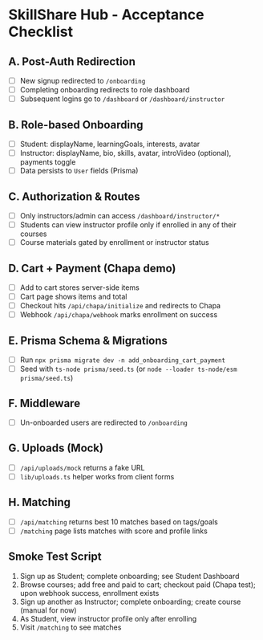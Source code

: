 # SkillShare Hub - Acceptance Checklist

## A. Post-Auth Redirection
- [ ] New signup redirected to `/onboarding`
- [ ] Completing onboarding redirects to role dashboard
- [ ] Subsequent logins go to `/dashboard` or `/dashboard/instructor`

## B. Role-based Onboarding
- [ ] Student: displayName, learningGoals, interests, avatar
- [ ] Instructor: displayName, bio, skills, avatar, introVideo (optional), payments toggle
- [ ] Data persists to `User` fields (Prisma)

## C. Authorization & Routes
- [ ] Only instructors/admin can access `/dashboard/instructor/*`
- [ ] Students can view instructor profile only if enrolled in any of their courses
- [ ] Course materials gated by enrollment or instructor status

## D. Cart + Payment (Chapa demo)
- [ ] Add to cart stores server-side items
- [ ] Cart page shows items and total
- [ ] Checkout hits `/api/chapa/initialize` and redirects to Chapa
- [ ] Webhook `/api/chapa/webhook` marks enrollment on success

## E. Prisma Schema & Migrations
- [ ] Run `npx prisma migrate dev -n add_onboarding_cart_payment`
- [ ] Seed with `ts-node prisma/seed.ts` (or `node --loader ts-node/esm prisma/seed.ts`)

## F. Middleware
- [ ] Un-onboarded users are redirected to `/onboarding`

## G. Uploads (Mock)
- [ ] `/api/uploads/mock` returns a fake URL
- [ ] `lib/uploads.ts` helper works from client forms

## H. Matching
- [ ] `/api/matching` returns best 10 matches based on tags/goals
- [ ] `/matching` page lists matches with score and profile links

## Smoke Test Script
1. Sign up as Student; complete onboarding; see Student Dashboard
2. Browse courses; add free and paid to cart; checkout paid (Chapa test); upon webhook success, enrollment exists
3. Sign up another as Instructor; complete onboarding; create course (manual for now)
4. As Student, view instructor profile only after enrolling
5. Visit `/matching` to see matches
